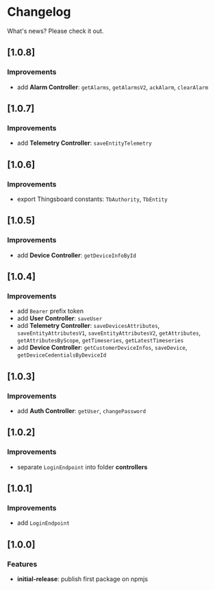 # Changelog
What's news? Please check it out.

## [1.0.8]
### Improvements
* add **Alarm Controller**: `getAlarms`, `getAlarmsV2`, `ackAlarm`, `clearAlarm`

## [1.0.7]
### Improvements
* add **Telemetry Controller**: `saveEntityTelemetry`

## [1.0.6]
### Improvements
* export Thingsboard constants: `TbAuthority`, `TbEntity`

## [1.0.5]
### Improvements
* add **Device Controller**: `getDeviceInfoById`

## [1.0.4]
### Improvements
* add `Bearer` prefix token
* add **User Controller**: `saveUser`
* add **Telemetry Controller**: `saveDevicesAttributes`, `saveEntityAttributesV1`, `saveEntityAttributesV2`, `getAttributes`, `getAttributesByScope`, `getTimeseries`, `getLatestTimeseries`
* add **Device Controller**: `getCustomerDeviceInfos`, `saveDevice`, `getDeviceCedentialsByDeviceId`

## [1.0.3]
### Improvements
* add **Auth Controller**: `getUser`, `changePassword` 
  
## [1.0.2]
### Improvements
* separate `LoginEndpoint` into folder **controllers**

## [1.0.1]
### Improvements
* add `LoginEndpoint`

## [1.0.0]
### Features
* **initial-release**: publish first package on npmjs